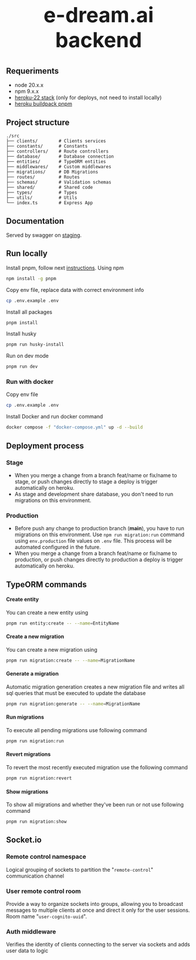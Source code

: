 # <div align="center"><h1>e-dream.ai backend </h1></div>

## Requeriments

- node 20.x.x
- npm 9.x.x
- [heroku-22 stack](https://devcenter.heroku.com/articles/heroku-22-stack) (only for deploys, not need to install locally)
- [heroku buildpack pnpm](https://github.com/unfold/heroku-buildpack-pnpm)

## Project structure

```
./src
├── clients/        # Clients services
├── constants/      # Constants
├── controllers/    # Route controllers
├── database/       # Database connection
├── entities/       # TypeORM entities
├── middlewares/    # Custom middlewares
├── migrations/     # DB Migrations
├── routes/         # Routes
├── schemas/        # Validation schemas
├── shared/         # Shared code
├── types/          # Types
├── utils/          # Utils
└── index.ts        # Express App
```

## Documentation

Served by swagger on [staging](https://e-dream-76c98b08cc5d.herokuapp.com/api/v1/api-docs).

## Run locally

Install pnpm, follow next [instructions](https://pnpm.io/installation). Using npm

```bash
npm install -g pnpm
```

Copy env file, replace data with correct environment info

```bash
cp .env.example .env
```

Install all packages

```bash
pnpm install
```

Install husky

```bash
pnpm run husky-install
```

Run on dev mode

```bash
pnpm run dev
```

### Run with docker

Copy env file

```bash
cp .env.example .env
```

Install Docker and run docker command

```bash
docker compose -f "docker-compose.yml" up -d --build
```

## Deployment process

### Stage

- When you merge a change from a branch feat/name or fix/name to stage, or push changes directly to stage a deploy is trigger automatically on heroku.
- As stage and development share database, you don't need to run migrations on this environment.

### Production

- Before push any change to production branch (**main**), you have to run migrations on this environment. Use `npm run migration:run` command using `env.production` file values on `.env` file. This process will be automated configured in the future.
- When you merge a change from a branch feat/name or fix/name to production, or push changes directly to production a deploy is trigger automatically on heroku.

## TypeORM commands

#### Create entity

You can create a new entity using

```bash
pnpm run entity:create -- --name=EntityName
```

#### Create a new migration

You can create a new migration using

```bash
pnpm run migration:create -- --name=MigrationName
```

#### Generate a migration

Automatic migration generation creates a new migration file and writes all sql queries that must be executed to update the database

```bash
pnpm run migration:generate -- --name=MigrationName
```

#### Run migrations

To execute all pending migrations use following command

```bash
pnpm run migration:run
```

#### Revert migrations

To revert the most recently executed migration use the following command

```bash
pnpm run migration:revert
```

#### Show migrations

To show all migrations and whether they've been run or not use following command

```bash
pnpm run migration:show
```

## Socket.io

### Remote control namespace

Logical grouping of sockets to partition the "`remote-control`" communication channel

### User remote control room

Provide a way to organize sockets into groups, allowing you to broadcast messages to multiple clients at once and direct it only for the user sessions. Room name "`user-cognito-uuid`".

### Auth middleware

Verifies the identity of clients connecting to the server via sockets and adds user data to logic
